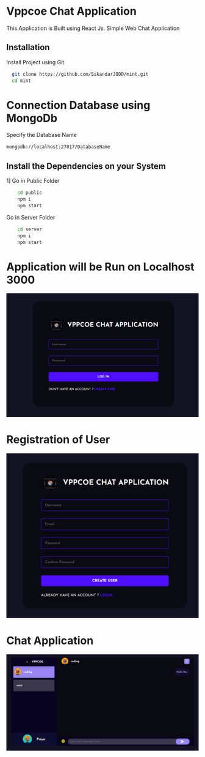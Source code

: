 # Vppcoe Chat Application

This Application is Built using React Js.
Simple Web Chat Application

## Installation

Install Project using Git

```bash
  git clone https://github.com/SikandarJODD/mint.git
  cd mint
```

# Connection Database using MongoDb

Specify the Database Name

```bash
mongodb://localhost:27017/DatabaseName

```

## Install the Dependencies on your System

1] Go in Public Folder

```bash
    cd public
    npm i
    npm start
```

Go in Server Folder

```bash
    cd server
    npm i
    npm start
```

# Application will be Run on Localhost 3000

![Screenshot](localhost1.png)

# Registration of User

![Screenshot](image2.png)

# Chat Application

![Screenshot](img4.png)


